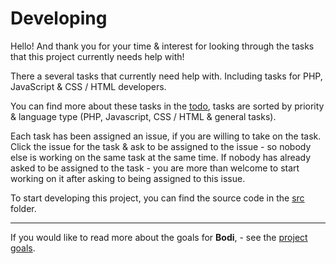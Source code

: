 # Developing

Hello! And thank you for your time & interest for looking through the tasks that this project currently needs help with!

There a several tasks that currently need help with. Including tasks for PHP, JavaScript & CSS / HTML developers. 

You can find more about these tasks in the [todo](.github/TO-DO.md), tasks are sorted by priority & language type (PHP, Javascript, CSS / HTML & general tasks).

Each task has been assigned an issue, if you are willing to take on the task. Click the issue for the task & ask to be assigned to the issue - so nobody else is working on the same task at the same time. 
If nobody has already asked to be assigned to the task - you are more than welcome to start working on it after asking to being assigned to this issue. 


To start developing this project, you can find the source code in the [src](https://github.com/MarketingPipeline/Bodi/src) folder.

---

If you would like to read more about the goals for <b>Bodi</b>, - see the [project goals](.github/PROJECT_GOALS.md). 




